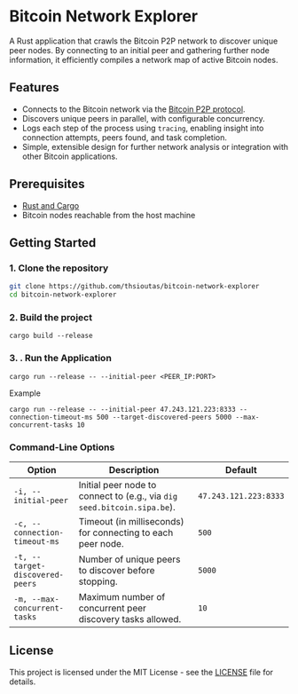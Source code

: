 # Bitcoin Network Explorer

A Rust application that crawls the Bitcoin P2P network to discover unique peer nodes. By connecting to an initial peer and gathering further node information, it efficiently compiles a network map of active Bitcoin nodes.

## Features

- Connects to the Bitcoin network via the [Bitcoin P2P protocol](https://en.bitcoin.it/wiki/Protocol_documentation).
- Discovers unique peers in parallel, with configurable concurrency.
- Logs each step of the process using `tracing`, enabling insight into connection attempts, peers found, and task completion.
- Simple, extensible design for further network analysis or integration with other Bitcoin applications.

## Prerequisites

- [Rust and Cargo](https://www.rust-lang.org/tools/install)
- Bitcoin nodes reachable from the host machine

## Getting Started

### 1. Clone the repository
```bash
git clone https://github.com/thsioutas/bitcoin-network-explorer
cd bitcoin-network-explorer
```
### 2. Build the project
```
cargo build --release
```
### 3. . Run the Application
```
cargo run --release -- --initial-peer <PEER_IP:PORT>
```
Example
```
cargo run --release -- --initial-peer 47.243.121.223:8333 --connection-timeout-ms 500 --target-discovered-peers 5000 --max-concurrent-tasks 10
```
### Command-Line Options

| Option                      | Description                                                                      | Default               |
|-----------------------------|----------------------------------------------------------------------------------|-----------------------|
| `-i, --initial-peer`            | Initial peer node to connect to (e.g., via `dig seed.bitcoin.sipa.be`).          | `47.243.121.223:8333` |
| `-c, --connection-timeout-ms`   | Timeout (in milliseconds) for connecting to each peer node.                      | `500`                 |
| `-t, --target-discovered-peers` | Number of unique peers to discover before stopping.                              | `5000`                |
| `-m, --max-concurrent-tasks`    | Maximum number of concurrent peer discovery tasks allowed.                       | `10`                  |

## License

This project is licensed under the MIT License - see the [LICENSE](LICENSE) file for details.
